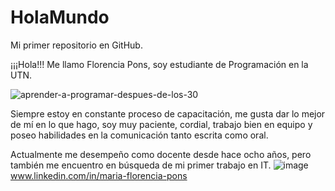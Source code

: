 # HolaMundo

Mi primer repositorio en GitHub.

¡¡¡Hola!!!
Me llamo Florencia Pons, soy estudiante de Programación en la UTN.

![aprender-a-programar-despues-de-los-30](https://user-images.githubusercontent.com/111473222/215766945-fef49af5-676d-4031-9e60-ccd9d10bdc35.jpg)

Siempre estoy en constante proceso de capacitación, me gusta dar lo mejor de mí en lo que hago, soy muy paciente, cordial, trabajo bien en equipo y poseo habilidades en la comunicación tanto escrita como oral.

Actualmente me desempeño como docente desde hace ocho años, pero también me encuentro en búsqueda de mi primer trabajo en IT.
![image](https://user-images.githubusercontent.com/111473222/215768867-9838685e-09f4-4020-9fbf-695adca8dfd0.png) www.linkedin.com/in/maria-florencia-pons
